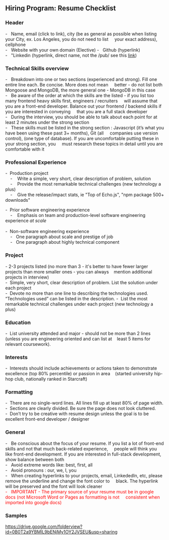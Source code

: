 ## Hiring Program: Resume Checklist


### Header

*-* &nbsp;&nbsp;Name, email (click to link), city (be as general as possible when listing your City, ex. Los Angeles, you do not need to list  &nbsp;&nbsp;&nbsp;&nbsp;your exact address), cellphone	
*-* &nbsp;&nbsp;Website with your own domain (Elective)	
*-* &nbsp;&nbsp;Github (hyperlink)	
*-*  &nbsp;&nbsp;"Linkedin (hyperlink, direct name, not the /pub/ see this [link](https://help.linkedin.com/app/answers/detail/a_id/87/~/customizing-your-public-profile-url%22))

### Technical Skills overview

*-* &nbsp;&nbsp;Breakdown into one or two sections (experienced and strong). Fill one entire line each. Be concise. More does not mean &nbsp;&nbsp;&nbsp;&nbsp;better - do not list both Mongoose and MongoDB, the more general one - MongoDB in this case<br>
*-* &nbsp; Be aware of the order at which the skills are the listed 	- if you list too many frontend heavy skills first, engineers / recruiters &nbsp;&nbsp;&nbsp; will assume that you are a front-end developer. Balance out your frontend / backend skills if you are interested in conveying &nbsp;&nbsp;&nbsp; that you are a full stack developer<br>
*-* &nbsp; During the interview, you should be able to talk about each point for at least 2 minutes under the strong section <br>
*-* &nbsp; These skills must be listed in the strong section : Javascript (it’s what you have been using these past 3+ months), Git (all  &nbsp;&nbsp;&nbsp;&nbsp;companies use version control), (one type of database). If you are uncomfortable putting these in your strong section, you &nbsp;&nbsp;&nbsp;&nbsp;must research these topics in detail until you are comfortable with it

### Professional Experience	
*-*&nbsp;&nbsp;Production project<br>
   &nbsp;&nbsp;&nbsp;&nbsp;*-* &nbsp;&nbsp; Write a simple, very short, clear description of problem, solution<br>
 &nbsp;&nbsp;&nbsp;&nbsp;*-*&nbsp;&nbsp;&nbsp;&nbsp;Provide the most remarkable technical challenges (new technology a plus)<br>
 &nbsp;&nbsp;&nbsp;&nbsp;*-*&nbsp;&nbsp;&nbsp;&nbsp;Give the release/impact stats, ie "Top of Echo.js", "npm package 500+ downloads"

*-*&nbsp;&nbsp;Prior software engineering experience<br>
   &nbsp;&nbsp;&nbsp;&nbsp;*-* &nbsp;&nbsp; Emphasis on team and production-level software engineering experience *at scale*<br><br>
*-*&nbsp;&nbsp;Non-software engineering experience<br>
   &nbsp;&nbsp;&nbsp;&nbsp;*-* &nbsp;&nbsp;One paragraph about scale and prestige of job<br> 
   &nbsp;&nbsp;&nbsp;&nbsp;*-* &nbsp;&nbsp;One paragraph about highly technical component<br> 

### Project

*-*&nbsp;2-3 projects listed (no more than 3 - it's better to have fewer larger projects than more smaller ones - you can always &nbsp;&nbsp;&nbsp;mention additional projects in interview)<br>
*-*&nbsp;&nbsp;Simple, very short, clear description of problem. List the solution under each project	
*-*&nbsp;&nbsp;Devote no more than one line to describing the technologies used. “Technologies used” can be listed in the description.
*-*&nbsp;&nbsp;List the most  remarkable technical challenges under each project (new technology a plus)	

### Education	

*-*&nbsp;&nbsp;List university attended and major - should not be more than 2 lines (unless you are engineering oriented and can list at &nbsp;&nbsp;&nbsp;least 5 items for relevant coursework).

### Interests

*-*&nbsp;&nbsp;Interests should include achievements or actions taken to demonstrate excellence (top 80% percentile) or passion in area &nbsp;&nbsp;&nbsp;(started university hip-hop club, nationally ranked in Starcraft)

### Formatting

*-*&nbsp;&nbsp;There are no single-word lines. All lines fill up at least 80% of page width.<br>
*-*&nbsp;&nbsp;Sections are clearly divided. Be sure the page does not look cluttered.<br>
*-*&nbsp;&nbsp;Don’t try to be creative with resume design unless the goal is to be excellent front-end developer / designer


### General
*-* &nbsp;&nbsp;Be conscious about the focus of your resume. If you list a lot of front-end skills and not that much back-related experience, &nbsp;&nbsp;&nbsp;  people will think you like front-end development. If you are interested in full-stack development, show balance between both<br>
*-* &nbsp;&nbsp;Avoid extreme words like: best, first, all<br>
*-* &nbsp;&nbsp;Avoid pronouns : our, we, I, you<br>
*-* &nbsp;&nbsp;When creating hyperlinks to your projects, email, LinkededIn, etc, please remove the underline and change the font color to &nbsp;&nbsp;&nbsp;  black. The hyperlink will be preserved and the font will look cleaner<br>
<span style="color:red"> -  &nbsp;&nbsp;IMPORTANT - The primary source of your resume must be in google docs (not Microsoft Word or Pages as formatting is not &nbsp;&nbsp;&nbsp; consistent when imported into google docs)</span>

### Samples
https://drive.google.com/folderview?id=0B0T2a9YBMlL9bENjMy1OY2JVSEU&usp=sharing
